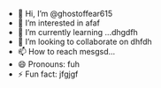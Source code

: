 - 👋 Hi, I’m @ghostoffear615
- 👀 I’m interested in afaf
- 🌱 I’m currently learning ...dhgdfh
- 💞️ I’m looking to collaborate on dhfdh
- 📫 How to reach mesgsd...
- 😄 Pronouns: fuh
- ⚡ Fun fact: jfgjgf

<!---
ghostoffear615/ghostoffear615 is a ✨ special ✨ repository because its `README.md` (this file) appears on your GitHub profile.
You can click the Preview link to take a look at your changes.
--->
